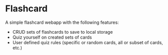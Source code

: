 # Flashcard

A simple flashcard webapp with the following features:

- CRUD sets of flashcards to save to local storage
- Quiz yourself on created sets of cards
- User defined quiz rules (specific or random cards, all or subset of cards, etc.)
